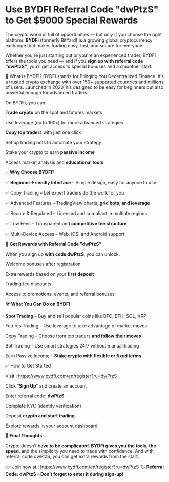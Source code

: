 # Use  BYDFI Referral Code "dwPtzS" to Get $9000 Special Rewards

The crypto world is full of opportunities — but only if you choose the right platform. **BYDFi** (formerly BitYard) is a growing global cryptocurrency exchange that makes trading easy, fast, and secure for everyone.

Whether you're just starting out or you're an experienced trader, BYDFi offers the tools you need — and if you **sign up with referral code "dwPtzS"**, you’ll get access to special bonuses and a smoother start.

🌟 What is BYDFi?
BYDFi stands for Bringing You Decentralized Finance. It’s a trusted crypto exchange with over 150+ supported countries and millions of users. Launched in 2020, it’s designed to be easy for beginners but also powerful enough for advanced traders.

On BYDFi, you can:

**Trade crypto** on the spot and futures markets

Use leverage (up to 100x) for more advanced strategies

**Copy top trader**s with just one click

Set up trading bots to automate your strategy

Stake your crypto to earn **passive income**

Access market analysis and **educational tools**

💡 **Why Choose BYDFi**?

✅ **Beginner-Friendly Interface** – Simple design, easy for anyone to use

✅ Copy Trading – Let expert traders do the work for you

✅ Advanced Features – TradingView charts, **grid bots, and leverage**

✅ Secure & Regulated – Licensed and compliant in multiple regions

✅ Low Fees – Transparent and **competitive fee structure**

✅ Multi-Device Access – Web, iOS, and Android support

🎁 **Get Rewards with Referral Code "dwPtzS"**

When you sign up **with code dwPtzS**, you can unlock:

Welcome bonuses after registration

Extra rewards based on your **first deposit**

Trading fee discounts

Access to promotions, events, and referral bonuses

🛠️ **What You Can Do on BYDFi**

**Spot Trading** – Buy and sell popular coins like BTC, ETH, SOL, XRP

Futures Trading – Use leverage to take advantage of market moves

Copy Trading – Choose from top traders **and follow their moves**

Bot Trading – Use smart strategies 24/7 without manual trading

Earn Passive Income – **Stake crypto with flexible or fixed terms**

✅ How to Get Started

Visit : https://www.bydfi.com/en/register?ru=dwPtzS

Click “**Sign Up**” and create an account

Enter referral code: **dwPtzS**

Complete KYC (identity verification)

Deposit **crypto and start trading**

Explore rewards in your account dashboard

🧾 **Final Thoughts**

Crypto doesn’t ha**ve to be complicated. BYDFi gives you the tools, the speed**, and the simplicity you need to trade with confidence. And with referral code dwPtzS, you can get extra rewards from the start.


👉 Join now at : https://www.bydfi.com/en/register?ru=dwPtzS
🏷️ **Referral Code: dwPtzS – Don’t forget to enter it during sign-up!**

